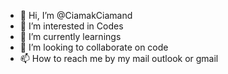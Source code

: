 - 👋 Hi, I’m @CiamakCiamand
- 👀 I’m interested in Codes
- 🌱 I’m currently learnings
- 💞️ I’m looking to collaborate on code
- 📫 How to reach me by my mail outlook or gmail          

<!---
CiamakCiamand/CiamakCiamand is a ✨ special ✨ repository because its `README.md` (this file) appears on your GitHub profile.
You can click the Preview link to take a look at your changes.
--->

